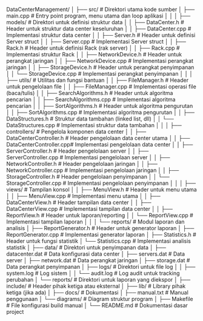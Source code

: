 DataCenterManagement/
│
├── src/                            # Direktori utama kode sumber
│   ├── main.cpp                    # Entry point program, menu utama dan loop aplikasi
│   │
│   ├── models/                     # Direktori untuk definisi struktur data
│   │   ├── DataCenter.h            # Header untuk struktur data center keseluruhan
│   │   ├── DataCenter.cpp          # Implementasi struktur data center
│   │   ├── Server.h                # Header untuk definisi Server struct
│   │   ├── Server.cpp              # Implementasi Server struct
│   │   ├── Rack.h                  # Header untuk definisi Rack (rak server)
│   │   ├── Rack.cpp                # Implementasi struktur Rack
│   │   ├── NetworkDevice.h         # Header untuk perangkat jaringan
│   │   ├── NetworkDevice.cpp       # Implementasi perangkat jaringan
│   │   ├── StorageDevice.h         # Header untuk perangkat penyimpanan
│   │   └── StorageDevice.cpp       # Implementasi perangkat penyimpanan
│   │
│   ├── utils/                      # Utilitas dan fungsi bantuan
│   │   ├── FileManager.h           # Header untuk pengelolaan file
│   │   ├── FileManager.cpp         # Implementasi operasi file (baca/tulis)
│   │   ├── SearchAlgorithms.h      # Header untuk algoritma pencarian
│   │   ├── SearchAlgorithms.cpp    # Implementasi algoritma pencarian
│   │   ├── SortAlgorithms.h        # Header untuk algoritma pengurutan
│   │   ├── SortAlgorithms.cpp      # Implementasi algoritma pengurutan
│   │   ├── DataStructures.h        # Struktur data tambahan (linked list, dll)
│   │   └── DataStructures.cpp      # Implementasi struktur data tambahan
│   │
│   ├── controllers/                # Pengelola komponen data center
│   │   ├── DataCenterController.h  # Header pengelolaan data center utama
│   │   ├── DataCenterController.cpp# Implementasi pengelolaan data center
│   │   ├── ServerController.h      # Header pengelolaan server
│   │   ├── ServerController.cpp    # Implementasi pengelolaan server
│   │   ├── NetworkController.h     # Header pengelolaan jaringan
│   │   ├── NetworkController.cpp   # Implementasi pengelolaan jaringan
│   │   ├── StorageController.h     # Header pengelolaan penyimpanan
│   │   └── StorageController.cpp   # Implementasi pengelolaan penyimpanan
│   │
│   ├── views/                      # Tampilan konsol
│   │   ├── MenuView.h              # Header untuk menu utama
│   │   ├── MenuView.cpp            # Implementasi menu utama
│   │   ├── DataCenterView.h        # Header tampilan data center
│   │   ├── DataCenterView.cpp      # Implementasi tampilan data center
│   │   ├── ReportView.h            # Header untuk laporan/reporting
│   │   └── ReportView.cpp          # Implementasi tampilan laporan
│   │
│   └── reports/                    # Modul laporan dan analisis
│       ├── ReportGenerator.h       # Header untuk generator laporan
│       ├── ReportGenerator.cpp     # Implementasi generator laporan
│       ├── Statistics.h            # Header untuk fungsi statistik
│       └── Statistics.cpp          # Implementasi analisis statistik
│
├── data/                           # Direktori untuk penyimpanan data
│   ├── datacenter.dat              # Data konfigurasi data center
│   ├── servers.dat                 # Data server
│   ├── network.dat                 # Data perangkat jaringan
│   ├── storage.dat                 # Data perangkat penyimpanan
│   ├── logs/                       # Direktori untuk file log
│   │   ├── system.log              # Log sistem
│   │   └── audit.log               # Log audit untuk tracking perubahan
│   └── reports/                    # Direktori untuk laporan yang diekspor
│
├── include/                        # Header pihak ketiga atau eksternal
│
├── lib/                            # Library pihak ketiga (jika ada)
│
├── docs/                           # Dokumentasi
│   ├── manual.txt                  # Manual penggunaan
│   └── diagrams/                   # Diagram struktur program
│
├── Makefile                        # File konfigurasi build manual
│
└── README.md                       # Dokumentasi dasar project